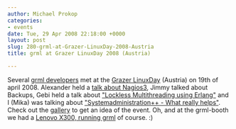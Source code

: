 ```yaml
---
author: Michael Prokop
categories:
- events
date: Tue, 29 Apr 2008 22:18:00 +0000
layout: post
slug: 280-grml-at-Grazer-LinuxDay-2008-Austria
title: grml at Grazer LinuxDay 2008 (Austria)

---
```

Several [grml developers](https://grml.org/team/) met at the [Grazer LinuxDay](http://linuxtage.at/) (Austria) on 19th of april 2008\. Alexander held a [talk about Nagios3](http://www.linuxtage.at/134/), Jimmy talked about Backups, Gebi held a talk about ["Lockless Multithreading using Erlang"](http://www.linuxtage.at/138/) and I (Mika) was talking about ["Systemadministration\+\+ \- What really helps"](http://www.linuxtage.at/132/). Check out the [gallery](http://www.linuxtage.at/gallery/) to get an idea of the event. Oh, and at the grml\-booth we had a [Lenovo X300, running grml](http://www.linuxtage.at/gallery/.tmp/2008-04-19_15h22_152201.jpg.html) of course. :)
